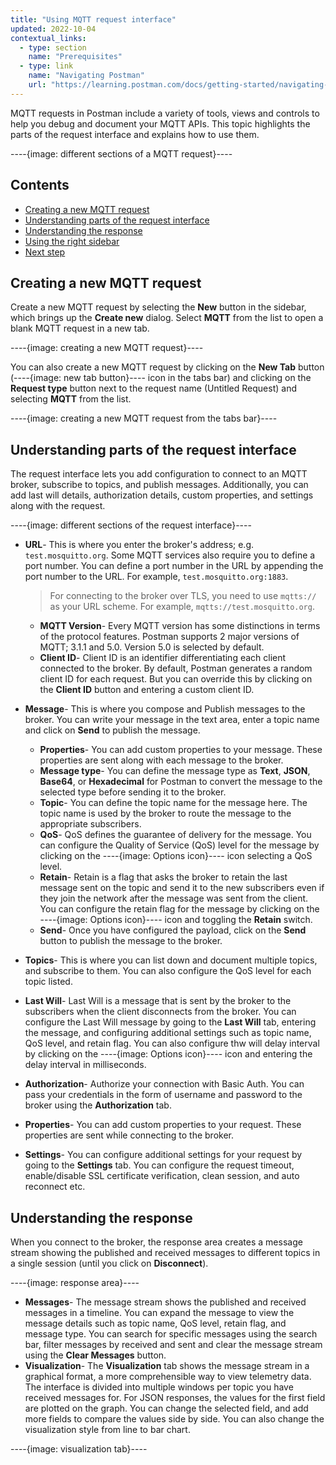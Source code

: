 ```yaml
---
title: "Using MQTT request interface"
updated: 2022-10-04
contextual_links:
  - type: section
    name: "Prerequisites"
  - type: link
    name: "Navigating Postman"
    url: "https://learning.postman.com/docs/getting-started/navigating-postman/"
---
```


MQTT requests in Postman include a variety of tools, views and controls to help you debug and document your MQTT APIs. This topic highlights the parts of the request interface and explains how to use them.

----{image: different sections of a MQTT request}----

## Contents

- [Creating a new MQTT request](#creating-a-new-MQTT-request)
- [Understanding parts of the request interface](#understanding-parts-of-the-request-interface)
- [Understanding the response](#understanding-the-response)
- [Using the right sidebar](#using-the-right-sidebar)
- [Next step](#next-step)

## Creating a new MQTT request

Create a new MQTT request by selecting the **New** button in the sidebar, which brings up the **Create new** dialog. Select **MQTT** from the list to open a blank MQTT request in a new tab.

----{image: creating a new MQTT request}----

You can also create a new MQTT request by clicking on the **New Tab** button (----{image: new tab button}---- icon in the tabs bar) and clicking on the **Request type** button next to the request name (Untitled Request) and selecting **MQTT** from the list.

----{image: creating a new MQTT request from the tabs bar}----

## Understanding parts of the request interface

The request interface lets you add configuration to connect to an MQTT broker, subscribe to topics, and publish messages. Additionally, you can add last will details, authorization details, custom properties, and settings along with the request.

----{image: different sections of the request interface}----

- **URL**- This is where you enter the broker's address; e.g. `test.mosquitto.org`. Some MQTT services also require you to define a port number. You can define a port number in the URL by appending the port number to the URL. For example, `test.mosquitto.org:1883`.

  > For connecting to the broker over TLS, you need to use `mqtts://` as your URL scheme. For example, `mqtts://test.mosquitto.org`.
  - **MQTT Version**- Every MQTT version has some distinctions in terms of the protocol features. Postman supports 2 major versions of MQTT; 3.1.1 and 5.0. Version 5.0 is selected by default.
  - **Client ID**- Client ID is an identifier differentiating each client connected to the broker. By default, Postman generates a random client ID for each request. But you can override this by clicking on the **Client ID** button and entering a custom client ID.
- **Message**- This is where you compose and Publish messages to the broker. You can write your message in the text area, enter a topic name and click on **Send** to publish the message.
  - **Properties**- You can add custom properties to your message. These properties are sent along with each message to the broker.
  - **Message type**- You can define the message type as **Text**, **JSON**, **Base64**, or **Hexadecimal** for Postman to convert the message to the selected type before sending it to the broker.
  - **Topic**- You can define the topic name for the message here. The topic name is used by the broker to route the message to the appropriate subscribers.
  - **QoS**- QoS defines the guarantee of delivery for the message. You can configure the Quality of Service (QoS) level for the message by clicking on the ----{image: Options icon}---- icon selecting a QoS level.
  - **Retain**- Retain is a flag that asks the broker to retain the last message sent on the topic and send it to the new subscribers even if they join the network after the message was sent from the client. You can configure the retain flag for the message by clicking on the ----{image: Options icon}---- icon and toggling the **Retain** switch.
  - **Send**- Once you have configured the payload, click on the **Send** button to publish the message to the broker.
- **Topics**- This is where you can list down and document multiple topics, and subscribe to them. You can also configure the QoS level for each topic listed.
- **Last Will**- Last Will is a message that is sent by the broker to the subscribers when the client disconnects from the broker. You can configure the Last Will message by going to the **Last Will** tab, entering the message, and configuring additional settings such as topic name, QoS level, and retain flag. You can also configure thw will delay interval by clicking on the ----{image: Options icon}---- icon and entering the delay interval in milliseconds.
- **Authorization**- Authorize your connection with Basic Auth. You can pass your credentials in the form of username and password to the broker using the **Authorization** tab.
- **Properties**- You can add custom properties to your request. These properties are sent while connecting to the broker.
- **Settings**- You can configure additional settings for your request by going to the **Settings** tab. You can configure the request timeout, enable/disable SSL certificate verification, clean session, and auto reconnect etc.

## Understanding the response

When you connect to the broker, the response area creates a message stream showing the published and received messages to different topics in a single session (until you click on **Disconnect**).

----{image: response area}----

- **Messages**- The message stream shows the published and received messages in a timeline. You can expand the message to view the message details such as topic name, QoS level, retain flag, and message type. You can search for specific messages using the search bar, filter messages by received and sent and clear the message stream using the **Clear Messages** button.
- **Visualization**- The **Visualization** tab shows the message stream in a graphical format, a more comprehensible way to view telemetry data. The interface is divided into multiple windows per topic you have received messages for. For JSON responses, the values for the first field are plotted on the graph. You can change the selected field, and add more fields to compare the values side by side. You can also change the visualization style from line to bar chart.

----{image: visualization tab}----
